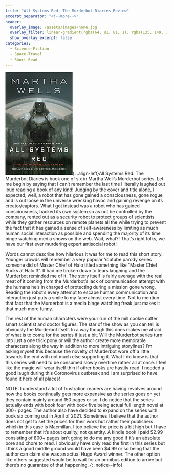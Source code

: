 ```yaml
---
title: "All Systems Red: The Murderbot Diaries Review"
excerpt_separator: "<!--more-->"
header:
  overlay_image: /assets/images/none.jpg
  overlay_filter: linear-gradient(rgba(64, 81, 81, 1), rgba(135, 149, 146, 1))
  show_overlay_excerpt: false
categories:
  - Science-Fiction
  - Space-Travel
  - Short-Read
---
```

![all-systems-red-cover](/assets/images/all-systems-red.jpg){: .align-left}All Systems Red: The Murderbot Diaries is book one of six in Martha Well’s Murderbot series. Let me begin by saying that I can’t remember the last time I literally laughed out loud reading a book of any kind! Judging by the cover and title alone, I expected, well, a robot that has gone gained a consciousness, gone rogue and is out loose in the universe wrecking havoc and gaining revenge on its creator/captors. What I got instead was a robot who has gained consciousness, hacked its own system so as not be controlled by the company, rented out as a security robot to protect groups of scientists while they gather resources on remote planets all the while trying to prevent the fact that it has gained a sense of self-awareness by limiting as much human social interaction as possible and spending the majority of its time binge watching media shows on the web. Wait, what?! That’s right folks, we have our first ever murdering expert antisocial robot!

Words cannot describe how hilarious it was for me to read this short story. Younger crowds will remember a very popular Youtube parody series someone did of Master Chief of Halo titled something like “Master Chief Sucks at Halo 3”. It had me broken down to tears laughing and the Murderbot reminded me of it. The story itself is fairly average with the real meat of it coming from the Murderbot’s lack of communication attempt with the humans he’s in charged of protecting during a mission gone wrong. Reading the robot’s every attempt to escape human communication and interaction just puts a smile to my face almost every time. Not to mention that fact that the Murderbot is a media binge watching freak just makes it that much more funny.

The rest of the human characters were your run of the mill cookie cutter smart scientist and doctor figures. The star of the show as you can tell is obviously the Murderbot itself. In a way though this does makes me afraid of what is to come for the series if just a bit. Will the Murderbot series turn into just a one trick pony or will the author create more memorable characters along the way in addition to more intriguing storylines? I’m asking myself this because the novelty of Murderbot wore off a little towards the end with not much else supporting it. What I do know is that this series will need to be consumed slowly overtime rather all at once. I feel like the magic will wear itself thin if other books are hastily read. I needed a good laugh during this Coronovirus outbreak and I am surprised to have found it here of all places!

NOTE: I understand a lot of frustration readers are having revolves around how the books continually gets more expensive as the series goes on yet they contain mainly around 150 pages or so. I do notice that the series actually ends with book four with book five being actual full length novel at 300+ pages. The author also have decided to expand on the series with book six coming out in April of 2021. Sometimes I believe that the author does not get to set the prices for their work but rather their publishers which in this case is Macmillan. I too believe the price is a bit high but I have to remember that it’s about quality, not quantity. A kindle book I paid $2.99 consisting of 800+ pages isn’t going to do me any good if it’s an absolute bore and chore to read. I obviously have only read the first in this series but I think a good middle ground would have been $4.99 or so being that the author can claim she was an actual Hugo Award winner. The other option like others suggested would be to wait for an omnibus edition to arrive but there’s no guarantee of that happening.
{: .notice--info}